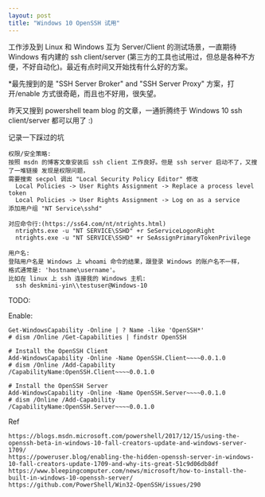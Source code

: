 ```yaml
---
layout: post
title: "Windows 10 OpenSSH 试用"
---
```


工作涉及到 Linux 和 Windows 互为 Server/Client 的测试场景，一直期待 Windows 有内建的 ssh client/server
(第三方的工具也试用过，但总是各种不方便，不好自动化)。最近有点时间又开始找有什么好的方案。

*最先搜到的是 "SSH Server Broker" and "SSH Server Proxy" 方案，打开/enable 方式很奇葩，而且也不好用，很失望。

昨天又搜到 powershell team blog 的文章，一通折腾终于 Windows 10 ssh client/server 都可以用了 :)

记录一下踩过的坑
```
权限/安全策略:
按照 msdn 的博客文章安装后 ssh client 工作良好。但是 ssh server 启动不了，又搜了一堆链接 发现是权限问题，
需要搜索 secpol 调出 "Local Security Policy Editor" 修改 
  Local Policies -> User Rights Assignment -> Replace a process level token 
  Local Policies -> User Rights Assignment -> Log on as a service
添加用户组 "NT Service\sshd"

对应命令行:(https://ss64.com/nt/ntrights.html)
  ntrights.exe -u "NT SERVICE\SSHD" +r SeServiceLogonRight
  ntrights.exe -u "NT SERVICE\SSHD" +r SeAssignPrimaryTokenPrivilege
```
```
用户名:
登陆用户名是 Windows 上 whoami 命令的结果，跟登录 Windows 的账户名不一样，
格式通常是: 'hostname\username'。
比如在 linux 上 ssh 连接我的 Windows 主机:
  ssh deskmini-yin\\testuser@Windows-10
```

TODO:

Enable:
```
Get-WindowsCapability -Online | ? Name -like 'OpenSSH*'
# dism /Online /Get-Capabilities | findstr OpenSSH

# Install the OpenSSH Client
Add-WindowsCapability -Online -Name OpenSSH.Client~~~~0.0.1.0
# dism /Online /Add-Capability /CapabilityName:OpenSSH.Client~~~~0.0.1.0

# Install the OpenSSH Server
Add-WindowsCapability -Online -Name OpenSSH.Server~~~~0.0.1.0
# dism /Online /Add-Capability /CapabilityName:OpenSSH.Server~~~~0.0.1.0
```

Ref
```
https://blogs.msdn.microsoft.com/powershell/2017/12/15/using-the-openssh-beta-in-windows-10-fall-creators-update-and-windows-server-1709/
https://poweruser.blog/enabling-the-hidden-openssh-server-in-windows-10-fall-creators-update-1709-and-why-its-great-51c9d06db8df
https://www.bleepingcomputer.com/news/microsoft/how-to-install-the-built-in-windows-10-openssh-server/
https://github.com/PowerShell/Win32-OpenSSH/issues/290
```
 
